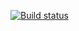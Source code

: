 [![Build status](https://ci.appveyor.com/api/projects/status/uwah8ome675nja0a?svg=true)](https://ci.appveyor.com/project/Lesdead/testmode)
